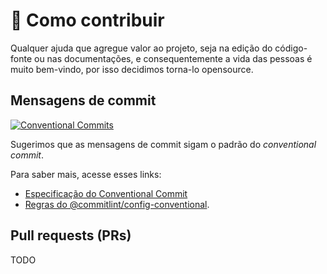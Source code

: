 # :link: Como contribuir

Qualquer ajuda que agregue valor ao projeto, seja na edição do código-fonte ou nas documentações, e consequentemente a vida das pessoas é muito bem-vindo, por isso decidimos torna-lo opensource.

## Mensagens de commit

[![Conventional Commits](https://img.shields.io/badge/Conventional%20Commits-1.0.0-yellow.svg)](https://conventionalcommits.org)

Sugerimos que as mensagens de commit sigam o padrão do _conventional commit_.

Para saber mais, acesse esses links:

- [Especificação do Conventional Commit](https://www.conventionalcommits.org/)
- [Regras do @commitlint/config-conventional](https://github.com/conventional-changelog/commitlint/tree/master/%40commitlint/config-conventional).

## Pull requests (PRs)

TODO
